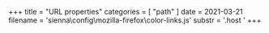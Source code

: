 +++
title = "URL properties"
categories = [ "path" ]
date = 2021-03-21
filename = 'sienna\config\mozilla-firefox\color-links.js'
substr = '.host '
+++
